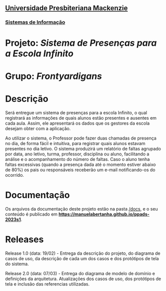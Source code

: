 <h2><a href= "https://www.mackenzie.br">Universidade Presbiteriana Mackenzie</a></h2>
<h3><a href= "https://www.mackenzie.br/graduacao/sao-paulo-higienopolis/sistemas-de-informacao">Sistemas de Informação</a></h3>

# Projeto: *Sistema de Presenças para a Escola Infinito*

# Grupo: *Frontyardigans*

# Descrição

Será entregue um sistema de presenças para a escola Infinito, o qual registrará as informações de quais alunos estão presentes e ausentes em cada aula. Assim, ele apresentará os dados que os gestores da escola desejam obter com a aplicação.

Ao utilizar o sistema, o Professor pode fazer duas chamadas de presença no dia, de forma fácil e intuitiva, para registrar quais alunos estavam presentes no dia letivo. O sistema produzirá um relatório de faltas agrupado por data, ano letivo, turma, professor, disciplina ou aluno, facilitando a análise e o acompanhamento do número de faltas. Caso o aluno tenha faltas excessivas (quando a presença dada até o momento estiver abaixo de 80%) os pais ou responsáveis receberão um e-mail notificando-os do ocorrido.

# Documentação

Os arquivos da documentação deste projeto estão na pasta [/docs](/docs), e o seu conteúdo é publicado em **https://manuelabertanha.github.io/ppads-2023s1**.

# Releases

Release 1.0 (data: 19/02) - Entrega da descrição do projeto, do diagrama de casos de uso, da descrição de cada um dos casos e dos protótipos de tela do sistema.

Release 2.0 (data: 07/03) - Entrega do diagrama de modelo de domínio e definições da arquitetura. Atualizações dos casos de uso, dos protótipos de tela e inclusão das referencias utilizadas.
